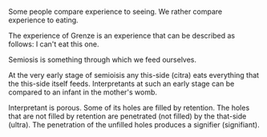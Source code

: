 Some people compare experience to seeing. We rather compare experience to eating.

The experience of Grenze is an experience that can be described as follows: I can't eat this one.

Semiosis is something through which we feed ourselves.

At the very early stage of semioisis any this-side (citra) eats everything that the this-side itself feeds. Interpretants at such an early stage can be compared to an infant in the mother's womb.

Interpretant is porous. Some of its holes are filled by retention. The holes that are not filled by retention are penetrated (not filled) by the that-side (ultra). The penetration of the unfilled holes produces a signifier (signifiant).
